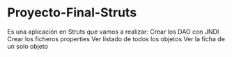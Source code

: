 # Proyecto-Final-Struts
Es una aplicación en Struts que vamos a realizar:
Crear los DAO con JNDI 
Crear los ficheros properties
Ver listado de todos los objetos
Ver la ficha de un solo objeto
